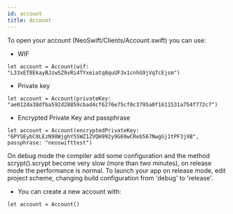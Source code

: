 ```yaml
---
id: account
title: Account
---
```


To open your account (NeoSwift/Clients/Account.swift) you can use:

- WIF
```
let account = Account(wif: "L33xET8EkayBJzwSZ9vRi4TYxeiatq8quUF3x1cnhG9jVqTcEjsm")
```

- Private key
```
let account = Account(privateKey: "ae012da38dfba592d28859cbad4cf6276e75cf0c3795a0f1611531a754f772c7")
```

- Encrypted Private Key and passphrase
```
let account = Account(encryptedPrivateKey: "6PYSEybC8LEzN98WjghY5SWZ1ZVQH992y9G69wCReb567NwgGj1tPF3jXB", passphrase: "neoswifttest")
```

On debug mode the compiler add some configuration and the method scrypt().scrypt become very slow (more than two minutes), on release mode the performance is normal.
To launch your app on release mode, edit project scheme, changing build configuration from 'debug' to 'release'.

- You can create a new account with:
```
let account = Account()
```